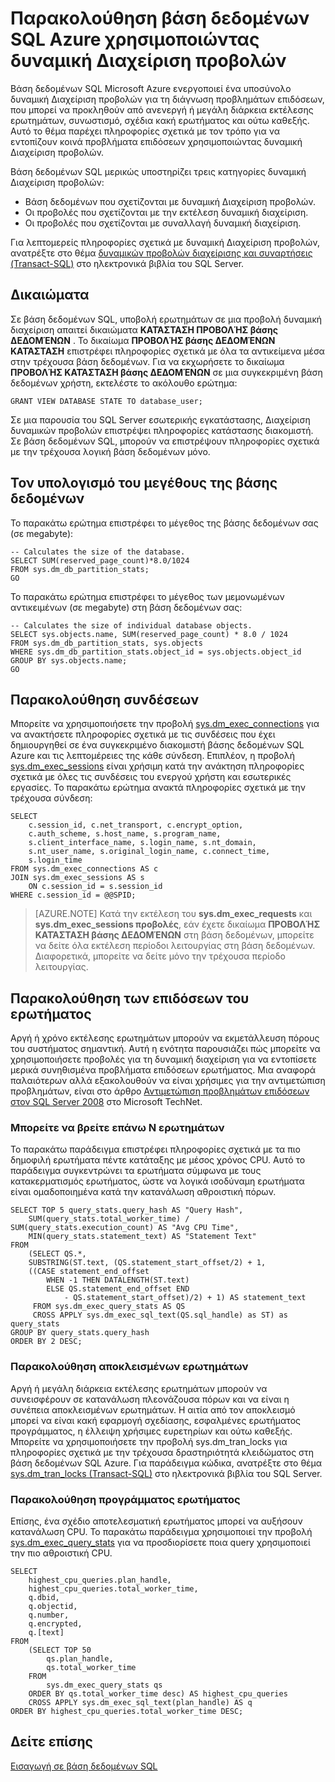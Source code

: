 <properties
   pageTitle="Παρακολούθηση βάση δεδομένων SQL Azure με δυναμική Διαχείριση προβολών | Microsoft Azure"
   description="Μάθετε πώς μπορείτε να εντοπίσετε και να διάγνωση κοινά προβλήματα επιδόσεων χρησιμοποιώντας δυναμική Διαχείριση προβολών για την παρακολούθηση της βάσης δεδομένων SQL Microsoft Azure."
   services="sql-database"
   documentationCenter=""
   authors="CarlRabeler"
   manager="jhubbard"
   editor=""
   tags=""/>

<tags
   ms.service="sql-database"
   ms.devlang="na"
   ms.topic="article"
   ms.tgt_pltfrm="na"
   ms.workload="data-management"
   ms.date="09/20/2016"
   ms.author="carlrab"/>

# <a name="monitoring-azure-sql-database-using-dynamic-management-views"></a>Παρακολούθηση βάση δεδομένων SQL Azure χρησιμοποιώντας δυναμική Διαχείριση προβολών

Βάση δεδομένων SQL Microsoft Azure ενεργοποιεί ένα υποσύνολο δυναμική Διαχείριση προβολών για τη διάγνωση προβλημάτων επιδόσεων, που μπορεί να προκληθούν από ανενεργή ή μεγάλη διάρκεια εκτέλεσης ερωτημάτων, συνωστισμό, σχέδια κακή ερωτήματος και ούτω καθεξής. Αυτό το θέμα παρέχει πληροφορίες σχετικά με τον τρόπο για να εντοπίζουν κοινά προβλήματα επιδόσεων χρησιμοποιώντας δυναμική Διαχείριση προβολών.

Βάση δεδομένων SQL μερικώς υποστηρίζει τρεις κατηγορίες δυναμική Διαχείριση προβολών:

- Βάση δεδομένων που σχετίζονται με δυναμική Διαχείριση προβολών.
- Οι προβολές που σχετίζονται με την εκτέλεση δυναμική διαχείριση.
- Οι προβολές που σχετίζονται με συναλλαγή δυναμική διαχείριση.

Για λεπτομερείς πληροφορίες σχετικά με δυναμική Διαχείριση προβολών, ανατρέξτε στο θέμα [δυναμικών προβολών διαχείρισης και συναρτήσεις (Transact-SQL)](https://msdn.microsoft.com/library/ms188754.aspx) στο ηλεκτρονικά βιβλία του SQL Server.

## <a name="permissions"></a>Δικαιώματα

Σε βάση δεδομένων SQL, υποβολή ερωτημάτων σε μια προβολή δυναμική διαχείριση απαιτεί δικαιώματα **ΚΑΤΆΣΤΑΣΗ ΠΡΟΒΟΛΉΣ βάσης ΔΕΔΟΜΈΝΩΝ** . Το δικαίωμα **ΠΡΟΒΟΛΉΣ βάσης ΔΕΔΟΜΈΝΩΝ ΚΑΤΆΣΤΑΣΗ** επιστρέφει πληροφορίες σχετικά με όλα τα αντικείμενα μέσα στην τρέχουσα βάση δεδομένων.
Για να εκχωρήσετε το δικαίωμα **ΠΡΟΒΟΛΉΣ ΚΑΤΆΣΤΑΣΗ βάσης ΔΕΔΟΜΈΝΩΝ** σε μια συγκεκριμένη βάση δεδομένων χρήστη, εκτελέστε το ακόλουθο ερώτημα:

```GRANT VIEW DATABASE STATE TO database_user; ```

Σε μια παρουσία του SQL Server εσωτερικής εγκατάστασης, Διαχείριση δυναμικών προβολών επιστρέψει πληροφορίες κατάστασης διακομιστή. Σε βάση δεδομένων SQL, μπορούν να επιστρέψουν πληροφορίες σχετικά με την τρέχουσα λογική βάση δεδομένων μόνο.

## <a name="calculating-database-size"></a>Τον υπολογισμό του μεγέθους της βάσης δεδομένων

Το παρακάτω ερώτημα επιστρέφει το μέγεθος της βάσης δεδομένων σας (σε megabyte):

```
-- Calculates the size of the database.
SELECT SUM(reserved_page_count)*8.0/1024
FROM sys.dm_db_partition_stats;
GO
```

Το παρακάτω ερώτημα επιστρέφει το μέγεθος των μεμονωμένων αντικειμένων (σε megabyte) στη βάση δεδομένων σας:

```
-- Calculates the size of individual database objects.
SELECT sys.objects.name, SUM(reserved_page_count) * 8.0 / 1024
FROM sys.dm_db_partition_stats, sys.objects
WHERE sys.dm_db_partition_stats.object_id = sys.objects.object_id
GROUP BY sys.objects.name;
GO
```

## <a name="monitoring-connections"></a>Παρακολούθηση συνδέσεων

Μπορείτε να χρησιμοποιήσετε την προβολή [sys.dm_exec_connections](https://msdn.microsoft.com/library/ms181509.aspx) για να ανακτήσετε πληροφορίες σχετικά με τις συνδέσεις που έχει δημιουργηθεί σε ένα συγκεκριμένο διακομιστή βάσης δεδομένων SQL Azure και τις λεπτομέρειες της κάθε σύνδεση. Επιπλέον, η προβολή [sys.dm_exec_sessions](https://msdn.microsoft.com/library/ms176013.aspx) είναι χρήσιμη κατά την ανάκτηση πληροφορίες σχετικά με όλες τις συνδέσεις του ενεργού χρήστη και εσωτερικές εργασίες.
Το παρακάτω ερώτημα ανακτά πληροφορίες σχετικά με την τρέχουσα σύνδεση:

```
SELECT
    c.session_id, c.net_transport, c.encrypt_option,
    c.auth_scheme, s.host_name, s.program_name,
    s.client_interface_name, s.login_name, s.nt_domain,
    s.nt_user_name, s.original_login_name, c.connect_time,
    s.login_time
FROM sys.dm_exec_connections AS c
JOIN sys.dm_exec_sessions AS s
    ON c.session_id = s.session_id
WHERE c.session_id = @@SPID;
```

> [AZURE.NOTE] Κατά την εκτέλεση του **sys.dm_exec_requests** και **sys.dm_exec_sessions προβολές**, εάν έχετε δικαίωμα **ΠΡΟΒΟΛΉΣ ΚΑΤΆΣΤΑΣΗ βάσης ΔΕΔΟΜΈΝΩΝ** στη βάση δεδομένων, μπορείτε να δείτε όλα εκτέλεση περίοδοι λειτουργίας στη βάση δεδομένων. Διαφορετικά, μπορείτε να δείτε μόνο την τρέχουσα περίοδο λειτουργίας.

## <a name="monitoring-query-performance"></a>Παρακολούθηση των επιδόσεων του ερωτήματος

Αργή ή χρόνο εκτέλεσης ερωτημάτων μπορούν να εκμετάλλευση πόρους του συστήματος σημαντική. Αυτή η ενότητα παρουσιάζει πώς μπορείτε να χρησιμοποιήσετε προβολές για τη δυναμική διαχείριση για να εντοπίσετε μερικά συνηθισμένα προβλήματα επιδόσεων ερωτήματος. Μια αναφορά παλαιότερων αλλά εξακολουθούν να είναι χρήσιμες για την αντιμετώπιση προβλημάτων, είναι στο άρθρο [Αντιμετώπιση προβλημάτων επιδόσεων στον SQL Server 2008](http://download.microsoft.com/download/D/B/D/DBDE7972-1EB9-470A-BA18-58849DB3EB3B/TShootPerfProbs2008.docx) στο Microsoft TechNet.

### <a name="finding-top-n-queries"></a>Μπορείτε να βρείτε επάνω Ν ερωτημάτων

Το παρακάτω παράδειγμα επιστρέφει πληροφορίες σχετικά με τα πιο δημοφιλή ερωτήματα πέντε κατάταξης με μέσος χρόνος CPU. Αυτό το παράδειγμα συγκεντρώνει τα ερωτήματα σύμφωνα με τους κατακερματισμός ερωτήματος, ώστε να λογικά ισοδύναμη ερωτήματα είναι ομαδοποιημένα κατά την κατανάλωση αθροιστική πόρων.

```
SELECT TOP 5 query_stats.query_hash AS "Query Hash",
    SUM(query_stats.total_worker_time) / SUM(query_stats.execution_count) AS "Avg CPU Time",
    MIN(query_stats.statement_text) AS "Statement Text"
FROM
    (SELECT QS.*,
    SUBSTRING(ST.text, (QS.statement_start_offset/2) + 1,
    ((CASE statement_end_offset
        WHEN -1 THEN DATALENGTH(ST.text)
        ELSE QS.statement_end_offset END
            - QS.statement_start_offset)/2) + 1) AS statement_text
     FROM sys.dm_exec_query_stats AS QS
     CROSS APPLY sys.dm_exec_sql_text(QS.sql_handle) as ST) as query_stats
GROUP BY query_stats.query_hash
ORDER BY 2 DESC;
```

### <a name="monitoring-blocked-queries"></a>Παρακολούθηση αποκλεισμένων ερωτημάτων

Αργή ή μεγάλη διάρκεια εκτέλεσης ερωτημάτων μπορούν να συνεισφέρουν σε κατανάλωση πλεονάζουσα πόρων και να είναι η συνέπεια αποκλεισμένων ερωτημάτων. Η αιτία από τον αποκλεισμό μπορεί να είναι κακή εφαρμογή σχεδίασης, εσφαλμένες ερωτήματος προγράμματος, η έλλειψη χρήσιμες ευρετηρίων και ούτω καθεξής. Μπορείτε να χρησιμοποιήσετε την προβολή sys.dm_tran_locks για πληροφορίες σχετικά με την τρέχουσα δραστηριότητά κλειδώματος στη βάση δεδομένων SQL Azure. Για παράδειγμα κώδικα, ανατρέξτε στο θέμα [sys.dm_tran_locks (Transact-SQL)](https://msdn.microsoft.com/library/ms190345.aspx) στο ηλεκτρονικά βιβλία του SQL Server.

### <a name="monitoring-query-plans"></a>Παρακολούθηση προγράμματος ερωτήματος

Επίσης, ένα σχέδιο αποτελεσματική ερωτήματος μπορεί να αυξήσουν κατανάλωση CPU. Το παρακάτω παράδειγμα χρησιμοποιεί την προβολή [sys.dm_exec_query_stats](https://msdn.microsoft.com/library/ms189741.aspx) για να προσδιορίσετε ποια query χρησιμοποιεί την πιο αθροιστική CPU.

```
SELECT
    highest_cpu_queries.plan_handle,
    highest_cpu_queries.total_worker_time,
    q.dbid,
    q.objectid,
    q.number,
    q.encrypted,
    q.[text]
FROM
    (SELECT TOP 50
        qs.plan_handle,
        qs.total_worker_time
    FROM
        sys.dm_exec_query_stats qs
    ORDER BY qs.total_worker_time desc) AS highest_cpu_queries
    CROSS APPLY sys.dm_exec_sql_text(plan_handle) AS q
ORDER BY highest_cpu_queries.total_worker_time DESC;
```

## <a name="see-also"></a>Δείτε επίσης

[Εισαγωγή σε βάση δεδομένων SQL](sql-database-technical-overview.md)
